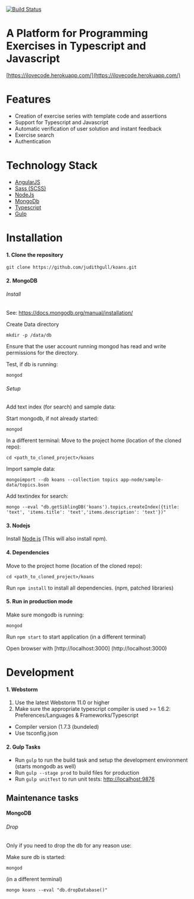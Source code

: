 [![Build Status](https://travis-ci.org/judithgull/koans.svg?branch=master)](https://travis-ci.org/judithgull/koans)

# A Platform for Programming Exercises in Typescript and Javascript
[https://ilovecode.herokuapp.com/](https://ilovecode.herokuapp.com/)

# Features
- Creation of exercise series with template code and assertions
- Support for Typescript and Javascript
- Automatic verification of user solution and instant feedback
- Exercise search
- Authentication

# Technology Stack
- [AngularJS](https://angularjs.org/)
- [Sass (SCSS)](http://sass-lang.com/)
- [NodeJs](https://nodejs.org/)
- [MongoDb](https://www.mongodb.org/)
- [Typescript](http://www.typescriptlang.org/)
- [Gulp](http://gulpjs.com/)

# Installation

#### 1. Clone the repository
```
git clone https://github.com/judithgull/koans.git
```

#### 2. MongoDB
###### Install 
See: https://docs.mongodb.org/manual/installation/

Create Data directory
```
mkdir -p /data/db
```
Ensure that the user account running mongod has read and write permissions for the directory.

Test, if db is running: 
```
mongod
```

###### Setup
Add text index (for search) and sample data:

Start mongodb, if not already started:
```
mongod
```
In a different terminal:
Move to the project home (location of the cloned repo):
```
cd <path_to_cloned_project>/koans
```
Import sample data:
```
mongoimport --db koans --collection topics app-node/sample-data/topics.bson
```
Add textindex for search:
```
mongo --eval "db.getSiblingDB('koans').topics.createIndex({title: 'text', 'items.title': 'text','items.description': 'text'})"
```

#### 3. Nodejs
Install [Node.js](http://nodejs.org/) (This will also install npm).

#### 4. Dependencies
Move to the project home (location of the cloned repo):
```
cd <path_to_cloned_project>/koans
```

Run `npm install` to install all dependencies. (npm, patched libraries)

#### 5. Run in production mode

Make sure mongodb is running:
```
mongod
```
Run ```npm start``` to start application (in a different terminal)

Open browser with [http://localhost:3000] (http://localhost:3000)

# Development

#### 1. Webstorm
1. Use the latest Webstorm 11.0 or higher
2. Make sure the appropriate typescript compiler is used >= 1.6.2: Preferences/Languages & Frameworks/Typescript
- Compiler version (1.7.3 (bundeled)
- Use tsconfig.json

#### 2. Gulp Tasks
- Run `gulp` to run the build task and setup the development environment (starts mongodb as well)
- Run `gulp --stage prod` to build files for production
- Run `gulp unitTest` to run unit tests: [http://localhost:9876](http://localhost:9876)

## Maintenance tasks

#### MongoDB
###### Drop
Only if you need to drop the db for any reason use:

Make sure db is started:
```
mongod
```
(in a different terminal)
```
mongo koans --eval "db.dropDatabase()"
```
